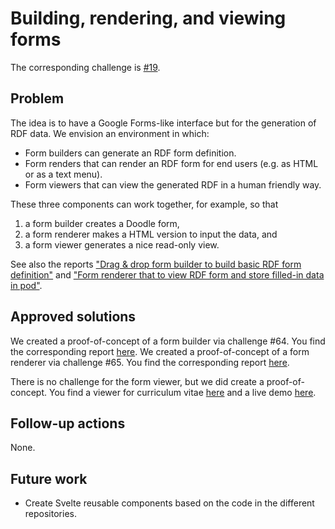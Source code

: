 # Building, rendering, and viewing forms

The corresponding challenge is [#19](https://github.com/SolidLabResearch/Challenges/issues/19).

## Problem

The idea is to have a Google Forms-like interface but for the generation of RDF data.
We envision an environment in which:

- Form builders can generate an RDF form definition.
- Form renders that can render an RDF form for end users (e.g. as HTML or as a text menu).
- Form viewers that can view the generated RDF in a human friendly way.

These three components can work together, for example, so that

1. a form builder creates a Doodle form,
2. a form renderer makes a HTML version to input the data, and
3. a form viewer generates a nice read-only view.

See also the reports ["Drag & drop form builder to build basic RDF form definition"](./drag-drop-form-builder-to-build-basic-rdf-form-definition.md) 
and ["Form renderer that to view RDF form and store filled-in data in pod"](./form-renderer-to-view-form-store-data.md).

## Approved solutions
<!--
Provide information about the approved solution:
names of tools/libraries created, repos, and so on.
-->

We created a proof-of-concept of a form builder via challenge #64.
You find the corresponding report [here](./drag-drop-form-builder-to-build-basic-rdf-form-definition.md).
We created a proof-of-concept of a form renderer via challenge #65.
You find the corresponding report [here](./form-renderer-to-view-form-store-data.md).

There is no challenge for the form viewer,
but we did create a proof-of-concept.
You find a viewer for curriculum vitae [here](https://github.com/phochste/CVViewer)
and a live demo [here](https://patrickhochstenbach.net/cv.html).

## Follow-up actions

None.

## Future work

- Create Svelte reusable components based on the code in the different repositories.